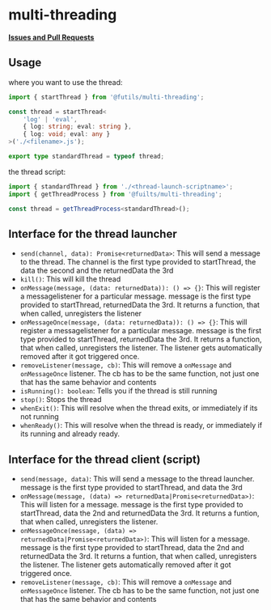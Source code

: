 # multi-threading

**[Issues and Pull Requests](https://github.com/FishingHacks/futils/labels/multi-threading)**

## Usage

where you want to use the thread:

```typescript
import { startThread } from '@futils/multi-threading';

const thread = startThread<
    'log' | 'eval',
    { log: string; eval: string },
    { log: void; eval: any }
>('./<filename>.js');

export type standardThread = typeof thread;
```

the thread script:

```typescript
import { standardThread } from './<thread-launch-scriptname>';
import { getThreadProcess } from '@fuilts/multi-threading';

const thread = getThreadProcess<standardThread>();
```

## Interface for the thread launcher

- `send(channel, data): Promise<returnedData>`: This will send a message to the thread. The channel is the first type provided to startThread, the data the second and the returnedData the 3rd
- `kill()`: This will kill the thread
- `onMessage(message, (data: returnedData)): () => {}`: This will register a messagelistener for a particular message. message is the first type provided to startThread, returnedData the 3rd. It returns a function, that when called, unregisters the listener
- `onMessageOnce(message, (data: returnedData)): () => {}`: This will register a messagelistener for a particular message. message is the first type provided to startThread, returnedData the 3rd. It returns a function, that when called, unregisters the listener. The listener gets automatically removed after it got triggered once.
- `removeListener(message, cb)`: This will remove a `onMessage` and `onMessageOnce` listener. The cb has to be the same function, not just one that has the same behavior and contents
- `isRunning(): boolean`: Tells you if the thread is still running
- `stop()`: Stops the thread
- `whenExit()`: This will resolve when the thread exits, or immediately if its not running
- `whenReady()`: This will resolve when the thread is ready, or immediately if its running and already ready.


## Interface for the thread client (script)

- `send(message, data)`: This will send a message to the thread launcher. message is the first type provided to startThread, and data the 3rd
- `onMessage(message, (data) => returnedData|Promise<returnedData>)`: This will listen for a message. message is the first type provided to startThread, data the 2nd and returnedData the 3rd. It returns a funtion, that when called, unregisters the listener.
- `onMessageOnce(message, (data) => returnedData|Promise<returnedData>)`: This will listen for a message. message is the first type provided to startThread, data the 2nd and returnedData the 3rd. It returns a funtion, that when called, unregisters the listener. The listener gets automatically removed after it got triggered once.
- `removeListener(message, cb)`: This will remove a `onMessage` and `onMessageOnce` listener. The cb has to be the same function, not just one that has the same behavior and contents